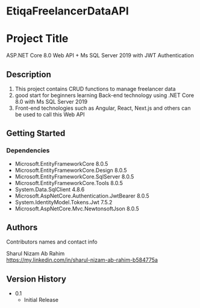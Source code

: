 # EtiqaFreelancerDataAPI

# Project Title

ASP.NET Core 8.0 Web API + Ms SQL Server 2019 with JWT Authentication

## Description

1. This project contains CRUD functions to manage freelancer data
2. good start for beginners learning Back-end technology using .NET Core 8.0 with Ms SQL Server 2019
3. Front-end technologies such as Angular, React, Next.js and others can be used to call this Web API

## Getting Started

### Dependencies

* Microsoft.EntityFrameworkCore 8.0.5
* Microsoft.EntityFrameworkCore.Design 8.0.5
* Microsoft.EntityFrameworkCore.SqlServer 8.0.5
* Microsoft.EntityFrameworkCore.Tools 8.0.5
* System.Data.SqlClient 4.8.6
* Microsoft.AspNetCore.Authentication.JwtBearer 8.0.5
* System.IdentityModel.Tokens.Jwt 7.5.2
* Microsoft.AspNetCore.Mvc.NewtonsoftJson 8.0.5

## Authors

Contributors names and contact info

Sharul Nizam Ab Rahim  
https://my.linkedin.com/in/sharul-nizam-ab-rahim-b584775a

## Version History

* 0.1
    * Initial Release
